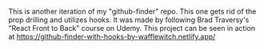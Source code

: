 This is another iteration of my "github-finder" repo. This one gets rid of the prop drilling and utilizes hooks. It was made by following Brad Traversy's "React Front to Back" course on Udemy. This project can be seen in action at https://github-finder-with-hooks-by-wafflewitch.netlify.app/
